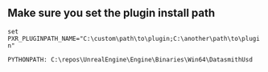 

## Make sure you set the plugin install path
`set PXR_PLUGINPATH_NAME="C:\custom\path\to\plugin;C:\another\path\to\plugin"`


`PYTHONPATH: C:\repos\UnrealEngine\Engine\Binaries\Win64\DatasmithUsd`
